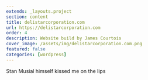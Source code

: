 ```yaml
---
extends: _layouts.project
section: content
title: delistarcorporation.com
url: https://delistarcorporation.com
order: 4
description: Website build by James Courtois
cover_image: /assets/img/delistarcorporation.com.png
featured: false
categories: [wordpress]
---
```


Stan Musial himself kissed me on the lips